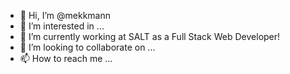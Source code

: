 - 👋 Hi, I’m @mekkmann
- 👀 I’m interested in ...
- 🌱 I’m currently working at SALT as a Full Stack Web Developer!
- 💞️ I’m looking to collaborate on ...
- 📫 How to reach me ...

<!---
mekkmann/mekkmann is a ✨ special ✨ repository because its `README.md` (this file) appears on your GitHub profile.
You can click the Preview link to take a look at your changes.
--->
